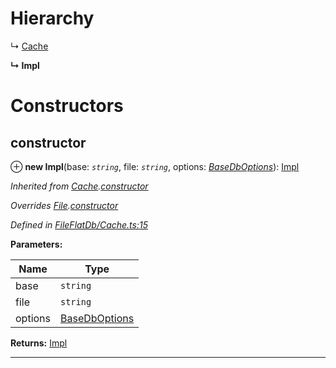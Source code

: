 

# Hierarchy

↳  [Cache](_fileflatdb_cache_.cache.md)

**↳ Impl**

# Constructors

<a id="constructor"></a>

##  constructor

⊕ **new Impl**(base: *`string`*, file: *`string`*, options: *[BaseDbOptions](../modules/_types_.md#basedboptions)*): [Impl](_fileflatdb_impl_.impl.md)

*Inherited from [Cache](_fileflatdb_cache_.cache.md).[constructor](_fileflatdb_cache_.cache.md#constructor)*

*Overrides [File](_fileflatdb_file_.file.md).[constructor](_fileflatdb_file_.file.md#constructor)*

*Defined in [FileFlatDb/Cache.ts:15](https://github.com/polkadot-js/common/blob/4f719ce/packages/db/src/FileFlatDb/Cache.ts#L15)*

**Parameters:**

| Name | Type |
| ------ | ------ |
| base | `string` |
| file | `string` |
| options | [BaseDbOptions](../modules/_types_.md#basedboptions) |

**Returns:** [Impl](_fileflatdb_impl_.impl.md)

___

